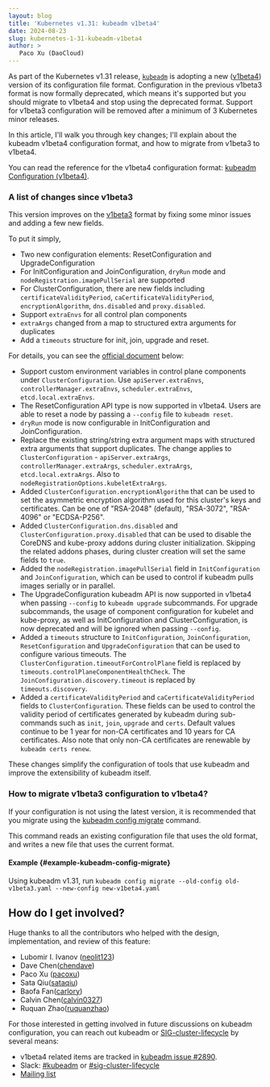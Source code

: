 ```yaml
---
layout: blog
title: 'Kubernetes v1.31: kubeadm v1beta4'
date: 2024-08-23
slug: kubernetes-1-31-kubeadm-v1beta4
author: >
   Paco Xu (DaoCloud)
---
```


As part of the Kubernetes v1.31 release, [`kubeadm`](/docs/reference/setup-tools/kubeadm/) is
adopting a new ([v1beta4](/docs/reference/config-api/kubeadm-config.v1beta4/)) version of
its configuration file format. Configuration in the previous v1beta3 format is now formally
deprecated, which means it's supported but you should migrate to v1beta4 and stop using
the deprecated format.
Support for v1beta3 configuration will be removed after a minimum of 3 Kubernetes minor releases.

In this article, I'll walk you through key changes;
I'll explain about the kubeadm v1beta4 configuration format,
and how to migrate from v1beta3 to v1beta4.

You can read the reference for the v1beta4 configuration format:
[kubeadm Configuration (v1beta4)]((/docs/reference/config-api/kubeadm-config.v1beta4/)).

### A list of changes since v1beta3

This version improves on the [v1beta3](/docs/reference/config-api/kubeadm-config.v1beta3/)
format by fixing some minor issues and adding a few new fields.

To put it simply,

- Two new configuration elements: ResetConfiguration and UpgradeConfiguration
- For InitConfiguration and JoinConfiguration, `dryRun` mode and `nodeRegistration.imagePullSerial` are supported
- For ClusterConfiguration, there are new fields including `certificateValidityPeriod`,
`caCertificateValidityPeriod`, `encryptionAlgorithm`, `dns.disabled` and `proxy.disabled`.
- Support `extraEnvs` for all control plan components
- `extraArgs` changed from a map to structured extra arguments for duplicates
- Add a `timeouts` structure for init, join, upgrade and reset.

For details, you can see the [official document](/docs/reference/config-api/kubeadm-config.v1beta4/) below:

- Support custom environment variables in control plane components under `ClusterConfiguration`.
Use `apiServer.extraEnvs`, `controllerManager.extraEnvs`, `scheduler.extraEnvs`, `etcd.local.extraEnvs`.
- The ResetConfiguration API type is now supported in v1beta4. Users are able to reset a node by passing
a `--config` file to `kubeadm reset`.
- `dryRun` mode is now configurable in InitConfiguration and JoinConfiguration.
- Replace the existing string/string extra argument maps with structured extra arguments that support duplicates.
 The change applies to `ClusterConfiguration` - `apiServer.extraArgs`, `controllerManager.extraArgs`,
 `scheduler.extraArgs`, `etcd.local.extraArgs`. Also to `nodeRegistrationOptions.kubeletExtraArgs`.
- Added `ClusterConfiguration.encryptionAlgorithm` that can be used to set the asymmetric encryption
 algorithm used for this cluster's keys and certificates. Can be one of "RSA-2048" (default), "RSA-3072",
  "RSA-4096" or "ECDSA-P256".
- Added `ClusterConfiguration.dns.disabled` and `ClusterConfiguration.proxy.disabled` that can be used
  to disable the CoreDNS and kube-proxy addons during cluster initialization.
  Skipping the related addons phases, during cluster creation will set the same fields to `true`.
- Added the `nodeRegistration.imagePullSerial` field in `InitConfiguration` and `JoinConfiguration`,
  which can be used to control if kubeadm pulls images serially or in parallel.
- The UpgradeConfiguration kubeadm API is now supported in v1beta4 when passing `--config` to
  `kubeadm upgrade` subcommands.
  For upgrade subcommands, the usage of component configuration for kubelet and kube-proxy, as well as
  InitConfiguration and ClusterConfiguration, is now deprecated and will be ignored when passing `--config`.
- Added a `timeouts` structure to `InitConfiguration`, `JoinConfiguration`, `ResetConfiguration` and
  `UpgradeConfiguration` that can be used to configure various timeouts.
  The `ClusterConfiguration.timeoutForControlPlane` field is replaced by `timeouts.controlPlaneComponentHealthCheck`.
  The `JoinConfiguration.discovery.timeout` is replaced by `timeouts.discovery`.
- Added a `certificateValidityPeriod` and `caCertificateValidityPeriod` fields to `ClusterConfiguration`.
  These fields can be used to control the validity period of certificates generated by kubeadm during
  sub-commands such as `init`, `join`, `upgrade` and `certs`.
  Default values continue to be 1 year for non-CA certificates and 10 years for CA certificates.
  Also note that only non-CA certificates are renewable by `kubeadm certs renew`.

These changes simplify the configuration of tools that use kubeadm
and improve the extensibility of kubeadm itself.

### How to migrate v1beta3 configuration to v1beta4?

If your configuration is not using the latest version, it is recommended that you migrate using
the [kubeadm config migrate](/docs/reference/setup-tools/kubeadm/kubeadm-config/#cmd-config-migrate) command.

This command reads an existing configuration file that uses the old format, and writes a new
file that uses the current format.

#### Example {#example-kubeadm-config-migrate}

Using kubeadm v1.31, run `kubeadm config migrate --old-config old-v1beta3.yaml --new-config new-v1beta4.yaml`

## How do I get involved?

Huge thanks to all the contributors who helped with the design, implementation,
and review of this feature:

- Lubomir I. Ivanov ([neolit123](https://github.com/neolit123))
- Dave Chen([chendave](https://github.com/chendave))
- Paco Xu ([pacoxu](https://github.com/pacoxu))
- Sata Qiu([sataqiu](https://github.com/sataqiu))
- Baofa Fan([carlory](https://github.com/carlory))
- Calvin Chen([calvin0327](https://github.com/calvin0327))
- Ruquan Zhao([ruquanzhao](https://github.com/ruquanzhao))

For those interested in getting involved in future discussions on kubeadm configuration,
you can reach out kubeadm or [SIG-cluster-lifecycle](https://github.com/kubernetes/community/blob/master/sig-cluster-lifecycle/README.md) by several means:

- v1beta4 related items are tracked in [kubeadm issue #2890](https://github.com/kubernetes/kubeadm/issues/2890).
- Slack: [#kubeadm](https://kubernetes.slack.com/messages/kubeadm) or [#sig-cluster-lifecycle](https://kubernetes.slack.com/messages/sig-cluster-lifecycle)
- [Mailing list](https://groups.google.com/forum/#!forum/kubernetes-sig-cluster-lifecycle)
